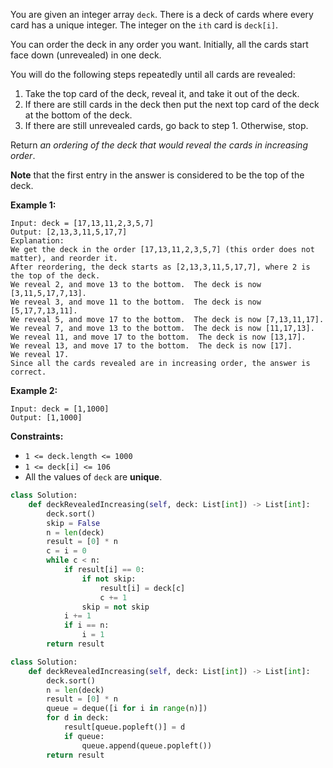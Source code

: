 You are given an integer array  `deck`. There is a deck of cards where every card has a unique integer. The integer on the  `ith`  card is  `deck[i]`.

You can order the deck in any order you want. Initially, all the cards start face down (unrevealed) in one deck.

You will do the following steps repeatedly until all cards are revealed:

1.  Take the top card of the deck, reveal it, and take it out of the deck.
2.  If there are still cards in the deck then put the next top card of the deck at the bottom of the deck.
3.  If there are still unrevealed cards, go back to step 1. Otherwise, stop.

Return  _an ordering of the deck that would reveal the cards in increasing order_.

**Note**  that the first entry in the answer is considered to be the top of the deck.

**Example 1:**
```
Input: deck = [17,13,11,2,3,5,7]
Output: [2,13,3,11,5,17,7]
Explanation: 
We get the deck in the order [17,13,11,2,3,5,7] (this order does not matter), and reorder it.
After reordering, the deck starts as [2,13,3,11,5,17,7], where 2 is the top of the deck.
We reveal 2, and move 13 to the bottom.  The deck is now [3,11,5,17,7,13].
We reveal 3, and move 11 to the bottom.  The deck is now [5,17,7,13,11].
We reveal 5, and move 17 to the bottom.  The deck is now [7,13,11,17].
We reveal 7, and move 13 to the bottom.  The deck is now [11,17,13].
We reveal 11, and move 17 to the bottom.  The deck is now [13,17].
We reveal 13, and move 17 to the bottom.  The deck is now [17].
We reveal 17.
Since all the cards revealed are in increasing order, the answer is correct.
```

**Example 2:**
```
Input: deck = [1,1000]
Output: [1,1000]
```

**Constraints:**

-   `1 <= deck.length <= 1000`
-   `1 <= deck[i] <= 106`
-   All the values of  `deck`  are  **unique**.

```python
class Solution:
    def deckRevealedIncreasing(self, deck: List[int]) -> List[int]:
        deck.sort()
        skip = False
        n = len(deck)
        result = [0] * n
        c = i = 0
        while c < n:
            if result[i] == 0:
                if not skip:
                    result[i] = deck[c]
                    c += 1
                skip = not skip
            i += 1
            if i == n:
                i = 1
        return result
```

```python
class Solution:
    def deckRevealedIncreasing(self, deck: List[int]) -> List[int]:
        deck.sort()
        n = len(deck)
        result = [0] * n
        queue = deque([i for i in range(n)])
        for d in deck:
            result[queue.popleft()] = d
            if queue:
                queue.append(queue.popleft())
        return result
```